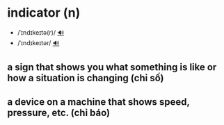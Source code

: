 # indicator (n)

- /ˈɪndɪkeɪtə(r)/ [🔊](https://www.oxfordlearnersdictionaries.com/media/english/uk_pron/i/ind/indic/indicator__gb_2.mp3)
- /ˈɪndɪkeɪtər/ [🔊](https://www.oxfordlearnersdictionaries.com/media/english/us_pron/i/ind/indic/indicator__us_1.mp3)

## a sign that shows you what something is like or how a situation is changing (chỉ số)

## a device on a machine that shows speed, pressure, etc. (chỉ báo)